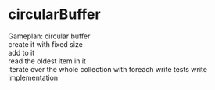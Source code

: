 # circularBuffer
Gameplan:
circular buffer     
create it with fixed size     
add to it     
read the oldest item in it     
iterate over the whole collection with foreach write tests write implementation
